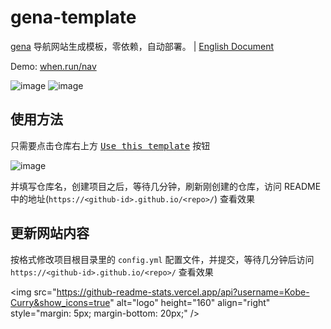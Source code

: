 # gena-template

[gena](https://github.com/x1ah/gena) 导航网站生成模板，零依赖，自动部署。 | [English Document](https://github.com/x1ah/gena-template/blob/master/README_EN.md)

Demo: [when.run/nav](https://when.run/nav/)

![image](https://user-images.githubusercontent.com/14919255/115016835-3395f900-9ee8-11eb-90d7-5ed816f59872.png)
![image](https://user-images.githubusercontent.com/14919255/116776971-3b37cf00-aa9e-11eb-9456-83a79a6e166d.png)


## 使用方法

只需要点击仓库右上方 [<kbd>Use this template</kbd>](https://github.com/x1ah/gena-template/generate) 按钮

![image](https://user-images.githubusercontent.com/14919255/114821045-8ee5bf80-9df2-11eb-9d17-d617c946b65e.png)

并填写仓库名，创建项目之后，等待几分钟，刷新刚创建的仓库，访问 README 中的地址(`https://<github-id>.github.io/<repo>/`) 查看效果

## 更新网站内容

按格式修改项目根目录里的 `config.yml` 配置文件，并提交，等待几分钟后访问 `https://<github-id>.github.io/<repo>/` 查看效果


<img src="https://github-readme-stats.vercel.app/api?username=Kobe-Curry&show_icons=true" alt="logo" height="160" align="right" style="margin: 5px; margin-bottom: 20px;" /\>
